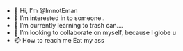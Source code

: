 - 👋 Hi, I’m @ImnotEman
- 👀 I’m interested in to someone..
- 🌱 I’m currently learning to trash can....
- 💞️ I’m looking to collaborate on myself, because I globe u
- 📫 How to reach me Eat my ass

<!---
ImnotEman/ImnotEman is a ✨ special ✨ repository because its `README.md` (this file) appears on your GitHub profile.
You can click the Preview link to take a look at your changes.
--->
